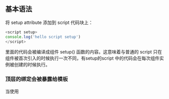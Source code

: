 ## <script setup> </script>基本语法

将 setup attribute 添加到 script 代码块上：
```js
<script setup>
console.log('hello script setup')
</script>
```
里面的代码会被编译成组件 setup() 函数的内容。这意味着与普通的 script 只在组件被首次引入的时候执行一次不同，有setup的script  中的代码会在每次组件实例被创建的时候执行。
### 顶层的绑定会被暴露给模板
当使用 <script setup> 的时候，任何在 <script setup> 声明的顶层的绑定 (包括变量，函数声明，以及 import 引入的内容) 都能在模板中直接使用

```vue
<template>
  <div @click="log">{{ msg }}</div>
</template>

<script setup>
// 变量
const msg = 'Hello!'

// 函数
function log() {
  console.log(msg)
}
</script>

```
import 导入的内容也会以同样的方式暴露
```vue
<script setup>
import { capitalize } from './helpers'
</script>

<template>
  <div>{{ capitalize('hello') }}</div>
</template>
```